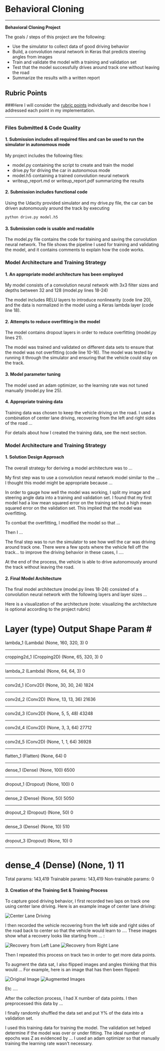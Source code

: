 # **Behavioral Cloning** 

---

**Behavioral Cloning Project**

The goals / steps of this project are the following:
* Use the simulator to collect data of good driving behavior
* Build, a convolution neural network in Keras that predicts steering angles from images
* Train and validate the model with a training and validation set
* Test that the model successfully drives around track one without leaving the road
* Summarize the results with a written report


[//]: # (Image References)

[OriginalImage]: ./examples/OriginalImage.png
[Augmentations]: ./examples/ImageAugmentations.png
[AngleDistribution]: ./examples/SteeringAngleDistribution.png
[MSELoss]: ./examples/MSELoss.png
[RecoveryLeft]: ./examples/RecoveryLeft.gif
[RecoveryRight]: ./examples/RecoveryRight.gif
[CenterDrive]: ./examples/CenterDrive.gif

## Rubric Points
###Here I will consider the [rubric points](https://review.udacity.com/#!/rubrics/432/view) individually and describe how I addressed each point in my implementation.  

---
### Files Submitted & Code Quality

#### 1. Submission includes all required files and can be used to run the simulator in autonomous mode

My project includes the following files:
* model.py containing the script to create and train the model
* drive.py for driving the car in autonomous mode
* model.h5 containing a trained convolution neural network 
* writeup_report.md or writeup_report.pdf summarizing the results

#### 2. Submission includes functional code
Using the Udacity provided simulator and my drive.py file, the car can be driven autonomously around the track by executing 
```sh
python drive.py model.h5
```

#### 3. Submission code is usable and readable

The model.py file contains the code for training and saving the convolution neural network. The file shows the pipeline I used for training and validating the model, and it contains comments to explain how the code works.

### Model Architecture and Training Strategy

#### 1. An appropriate model architecture has been employed

My model consists of a convolution neural network with 3x3 filter sizes and depths between 32 and 128 (model.py lines 18-24) 

The model includes RELU layers to introduce nonlinearity (code line 20), and the data is normalized in the model using a Keras lambda layer (code line 18). 

#### 2. Attempts to reduce overfitting in the model

The model contains dropout layers in order to reduce overfitting (model.py lines 21). 

The model was trained and validated on different data sets to ensure that the model was not overfitting (code line 10-16). The model was tested by running it through the simulator and ensuring that the vehicle could stay on the track.

#### 3. Model parameter tuning

The model used an adam optimizer, so the learning rate was not tuned manually (model.py line 25).

#### 4. Appropriate training data

Training data was chosen to keep the vehicle driving on the road. I used a combination of center lane driving, recovering from the left and right sides of the road ... 

For details about how I created the training data, see the next section. 

### Model Architecture and Training Strategy

#### 1. Solution Design Approach

The overall strategy for deriving a model architecture was to ...

My first step was to use a convolution neural network model similar to the ... I thought this model might be appropriate because ...

In order to gauge how well the model was working, I split my image and steering angle data into a training and validation set. I found that my first model had a low mean squared error on the training set but a high mean squared error on the validation set. This implied that the model was overfitting. 

To combat the overfitting, I modified the model so that ...

Then I ... 

The final step was to run the simulator to see how well the car was driving around track one. There were a few spots where the vehicle fell off the track... to improve the driving behavior in these cases, I ....

At the end of the process, the vehicle is able to drive autonomously around the track without leaving the road.

#### 2. Final Model Architecture

The final model architecture (model.py lines 18-24) consisted of a convolution neural network with the following layers and layer sizes ...

Here is a visualization of the architecture (note: visualizing the architecture is optional according to the project rubric)

Layer (type)                 Output Shape              Param #   
=================================================================
lambda_1 (Lambda)            (None, 160, 320, 3)       0         
_________________________________________________________________
cropping2d_1 (Cropping2D)    (None, 65, 320, 3)        0         
_________________________________________________________________
lambda_2 (Lambda)            (None, 64, 64, 3)         0         
_________________________________________________________________
conv2d_1 (Conv2D)            (None, 30, 30, 24)        1824      
_________________________________________________________________
conv2d_2 (Conv2D)            (None, 13, 13, 36)        21636     
_________________________________________________________________
conv2d_3 (Conv2D)            (None, 5, 5, 48)          43248     
_________________________________________________________________
conv2d_4 (Conv2D)            (None, 3, 3, 64)          27712     
_________________________________________________________________
conv2d_5 (Conv2D)            (None, 1, 1, 64)          36928     
_________________________________________________________________
flatten_1 (Flatten)          (None, 64)                0         
_________________________________________________________________
dense_1 (Dense)              (None, 100)               6500      
_________________________________________________________________
dropout_1 (Dropout)          (None, 100)               0         
_________________________________________________________________
dense_2 (Dense)              (None, 50)                5050      
_________________________________________________________________
dropout_2 (Dropout)          (None, 50)                0         
_________________________________________________________________
dense_3 (Dense)              (None, 10)                510       
_________________________________________________________________
dropout_3 (Dropout)          (None, 10)                0         
_________________________________________________________________
dense_4 (Dense)              (None, 1)                 11        
=================================================================
Total params: 143,419
Trainable params: 143,419
Non-trainable params: 0

#### 3. Creation of the Training Set & Training Process

To capture good driving behavior, I first recorded two laps on track one using center lane driving. Here is an example image of center lane driving:

![Center Lane Driving][CenterDrive]

I then recorded the vehicle recovering from the left side and right sides of the road back to center so that the vehicle would learn to .... These images show what a recovery looks like starting from ... :

![Recovery from Left Lane][RecoveryLeft]
![Recovery from Right Lane][RecoveryRight]

Then I repeated this process on track two in order to get more data points.

To augment the data sat, I also flipped images and angles thinking that this would ... For example, here is an image that has then been flipped:

![Original Image][OriginalImage]
![Augmented Images][Augmentations]

Etc ....

After the collection process, I had X number of data points. I then preprocessed this data by ...


I finally randomly shuffled the data set and put Y% of the data into a validation set. 

I used this training data for training the model. The validation set helped determine if the model was over or under fitting. The ideal number of epochs was Z as evidenced by ... I used an adam optimizer so that manually training the learning rate wasn't necessary.
